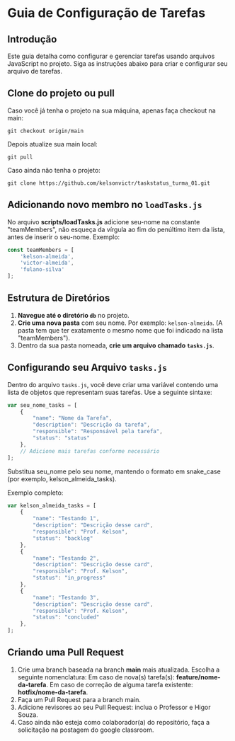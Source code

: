 # Guia de Configuração de Tarefas

## Introdução

Este guia detalha como configurar e gerenciar tarefas usando arquivos JavaScript no projeto. Siga as instruções abaixo para criar e configurar seu arquivo de tarefas.

## Clone do projeto ou pull
Caso você já tenha o projeto na sua máquina, apenas faça checkout na main:
```git
git checkout origin/main
```

Depois atualize sua main local:
```git
git pull
```

 Caso ainda não tenha o projeto:
 ```git
git clone https://github.com/kelsonvictr/taskstatus_turma_01.git
```

## Adicionando novo membro no `loadTasks.js`

No arquivo **scripts/loadTasks.js** adicione seu-nome na constante "teamMembers", não esqueça da vírgula ao fim do penúltimo item da lista, antes de inserir o seu-nome. Exemplo:

```javascript
const teamMembers = [
    'kelson-almeida', 
    'victor-almeida',
    'fulano-silva'
]; 
```

## Estrutura de Diretórios

1. **Navegue até o diretório `db`** no projeto.
2. **Crie uma nova pasta** com seu nome. Por exemplo: `kelson-almeida`. (A pasta tem que ter exatamente o mesmo nome que foi indicado na lista "teamMembers").
3. Dentro da sua pasta nomeada, **crie um arquivo chamado `tasks.js`**.

## Configurando seu Arquivo `tasks.js`

Dentro do arquivo `tasks.js`, você deve criar uma variável contendo uma lista de objetos que representam suas tarefas. Use a seguinte sintaxe:

```javascript
var seu_nome_tasks = [
    {
        "name": "Nome da Tarefa",
        "description": "Descrição da tarefa",
        "responsible": "Responsável pela tarefa",
        "status": "status"
    },
    // Adicione mais tarefas conforme necessário
];
```
Substitua seu_nome pelo seu nome, mantendo o formato em snake_case (por exemplo, kelson_almeida_tasks).

Exemplo completo:

```javascript
var kelson_almeida_tasks = [
    {
        "name": "Testando 1",
        "description": "Descrição desse card",
        "responsible": "Prof. Kelson",
        "status": "backlog"
    },
    {
        "name": "Testando 2",
        "description": "Descrição desse card",
        "responsible": "Prof. Kelson",
        "status": "in_progress"
    },
    {
        "name": "Testando 3",
        "description": "Descrição desse card",
        "responsible": "Prof. Kelson",
        "status": "concluded"
    },
];
```

## Criando uma Pull Request

1. Crie uma branch baseada na branch **main** mais atualizada. Escolha a seguinte nomenclatura: Em caso de nova(s) tarefa(s): **feature/nome-da-tarefa**. Em caso de correção de alguma tarefa existente: **hotfix/nome-da-tarefa**.
2. Faça um Pull Request para a branch main.
3. Adicione revisores ao seu Pull Request: inclua o Professor e Higor Souza.
4. Caso ainda não esteja como colaborador(a) do repositório, faça a solicitação na postagem do google classroom.
